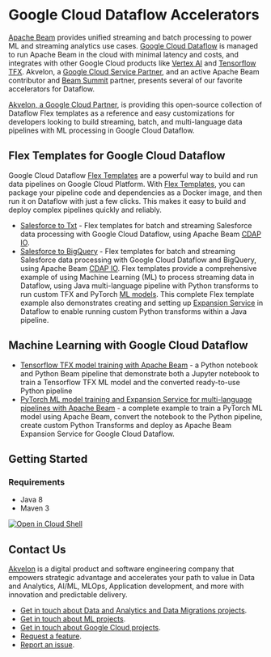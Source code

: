 # Google Cloud Dataflow Accelerators
[Apache Beam](https://beam.apache.org/) provides unified streaming and batch processing to power ML and streaming analytics use cases. [Google Cloud Dataflow](https://cloud.google.com/dataflow) is managed to run Apache Beam in the cloud with minimal latency and costs, and integrates with other Google Cloud products like [Vertex AI](https://cloud.google.com/vertex-ai) and [Tensorflow TFX](https://www.tensorflow.org/tfx).
Akvelon, a [Google Cloud Service Partner](https://cloud.google.com/find-a-partner/partner/akvelon), and an active Apache Beam contributor and [Beam Summit](https://beamsummit.org/) partner, presents several of our favorite accelerators for Dataflow.

[Akvelon, a Google Cloud Partner](https://cloud.google.com/find-a-partner/partner/akvelon), is providing this open-source collection of Dataflow Flex templates as a reference and easy customizations for developers looking to build streaming, batch, and multi-language data pipelines with ML processing in Google Cloud Dataflow.

## Flex Templates for Google Cloud Dataflow

Google Cloud Dataflow [Flex Templates](https://cloud.google.com/dataflow/docs/concepts/dataflow-templates) are a powerful way to build and run data pipelines on Google Cloud Platform. With [Flex Templates](https://cloud.google.com/dataflow/docs/guides/templates/using-flex-templates), you can package your pipeline code and dependencies as a Docker image, and then run it on Dataflow with just a few clicks. This makes it easy to build and deploy complex pipelines quickly and reliably.

* [Salesforce to Txt](flex-templates/salesforce-to-txt) - Flex templates for batch and streaming Salesforce data processing with Google Cloud Dataflow, using Apache Beam [CDAP IO](https://beam.apache.org/documentation/io/built-in/cdap/).
* [Salesforce to BigQuery](flex-templates/salesforce-to-bigquery) - Flex templates for batch and streaming Salesforce data processing with Google Cloud Dataflow and BigQuery, using Apache Beam [CDAP IO](https://beam.apache.org/documentation/io/built-in/cdap/). Flex templates provide a comprehensive example of using Machine Learning (ML) to process streaming data in Dataflow, using Java multi-language pipeline with Python transforms to run custom TFX and PyTorch [ML models](https://github.com/akvelon/DnA_accelerators/tree/dev/dataflow/ml/salesforce). This complete Flex template example also demonstrates creating and setting up [Expansion Service](https://beam.apache.org/documentation/programming-guide/#multi-language-pipelines) in Dataflow to enable running custom Python transforms within a Java pipeline.

## Machine Learning with Google Cloud Dataflow

* [Tensorflow TFX model training with Apache Beam](ml/salesforce/tfx/regression) - a Python notebook and Python Beam pipeline that demonstrate both a Jupyter notebook to train a Tensorflow TFX ML model and the converted ready-to-use Python pipeline
* [PyTorch ML model training and Expansion Service for multi-language pipelines with Apache Beam](ml/salesforce/pytorch/anomaly_detection) - a complete example to train a PyTorch ML model using Apache Beam, convert the notebook to the Python pipeline, create custom Python Transforms and deploy as Apache Beam Expansion Service for Google Cloud Dataflow.

## Getting Started

### Requirements

* Java 8
* Maven 3

[![Open in Cloud Shell](http://gstatic.com/cloudssh/images/open-btn.svg)](https://console.cloud.google.com/cloudshell/editor?cloudshell_git_repo=https%3A%2F%2Fgithub.com%2Fakvelon%2FDnA_accelerators.git)


## Contact Us
[Akvelon](https://akvelon.com/data-analitycs/) is a digital product and software engineering company that empowers strategic advantage and accelerates your path to value in Data and Analytics, AI/ML, MLOps, Application development, and more with innovation and predictable delivery.

* [Get in touch about Data and Analytics and Data Migrations projects](https://akvelon.com/contact-us/).
* [Get in touch about ML projects](https://akvelon.com/contact-us/).
* [Get in touch about Google Cloud projects](https://akvelon.com/contact-us/).
* [Request a feature](https://akvelon.com/contact-us/).
* [Report an issue](https://github.com/akvelon/DnA_accelerators/issues). 


